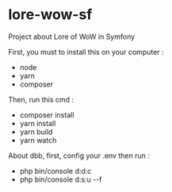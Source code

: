 # lore-wow-sf
Project about Lore of WoW in Symfony

First, you must to install this on your computer :
- node
- yarn
- composer

Then, run this cmd :
- composer install
- yarn install
- yarn build
- yarn watch

About dbb, first, config your .env then run :
- php bin/console d:d:c
- php bin/console d:s:u --f
